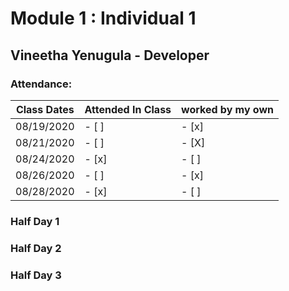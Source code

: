 # Module 1 : Individual 1

## Vineetha Yenugula - Developer

### Attendance:

| Class Dates | Attended In Class | worked by my own |
|----------|-------------|-----------|
| 08/19/2020 | - [ ] | - [x] |
| 08/21/2020 | - [ ] | - [X] |
| 08/24/2020 | - [x] | - [ ] |
| 08/26/2020 | - [ ] | - [x] |
| 08/28/2020 | - [x] | - [ ] |


### Half Day 1

### Half Day 2

### Half Day 3


